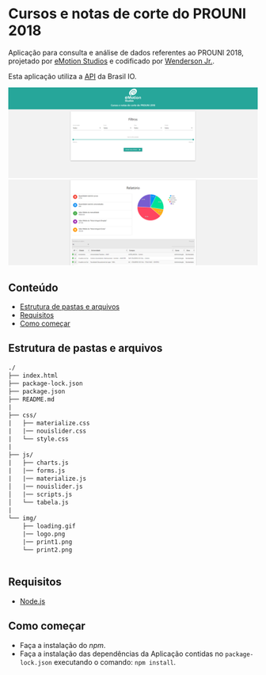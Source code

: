 # Cursos e notas de corte do PROUNI 2018

Aplicação para consulta e análise de dados referentes ao PROUNI 2018, projetado por [eMotion Studios](http://emotionstudios.com.br/) e codificado por [Wenderson Jr.](https://github.com/wendej).

Esta aplicação utiliza a [API](https://brasil.io/api/dataset/cursos-prouni) da Brasil IO.

![Imagem](img/print1.png)
![Imagem2](img/print2.png)


## Conteúdo

- [Estrutura de pastas e arquivos](#estrutura-de-pastas-e-arquivos)
- [Requisitos](#requisitos)
- [Como começar](#como-começar)

## Estrutura de pastas e arquivos

```
./
├── index.html
├── package-lock.json
├── package.json
├── README.md
|
├── css/                                
|   ├── materialize.css
|   |── nouislider.css
|   └── style.css
|
├── js/                                
|   ├── charts.js
|   |── forms.js
|   |── materialize.js
│   |── nouislider.js
│   |── scripts.js
│   └── tabela.js
|
└── img/                                
    ├── loading.gif
    |── logo.png
    |── print1.png
    └── print2.png


```

## Requisitos

- [Node.js](http://nodejs.org/)


## Como começar

* Faça a instalação do _npm_.
* Faça a instalação das dependências da Aplicação contidas no `package-lock.json` executando o comando: `npm install`.
